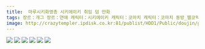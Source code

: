 ```yaml
---
title:  마루시키화영총 시키에이키 취임 덤 만화
tags: 장르：개그 장르：연애 캐릭터：시키에이키 캐릭터：코마치 캐릭터：코마치 동방_웹코믹
image: http://crazytempler.ipdisk.co.kr:81/publist/HDD1/Public/doujin/ghap/5563/001.jpg
---
```

<img src="http://crazytempler.ipdisk.co.kr:81/publist/HDD1/Public/doujin/ghap/5563/001.jpg">
<img src="http://crazytempler.ipdisk.co.kr:81/publist/HDD1/Public/doujin/ghap/5563/002.jpg">
<img src="http://crazytempler.ipdisk.co.kr:81/publist/HDD1/Public/doujin/ghap/5563/003.jpg">
<img src="http://crazytempler.ipdisk.co.kr:81/publist/HDD1/Public/doujin/ghap/5563/004.jpg">
<img src="http://crazytempler.ipdisk.co.kr:81/publist/HDD1/Public/doujin/ghap/5563/005.jpg">
<img src="http://crazytempler.ipdisk.co.kr:81/publist/HDD1/Public/doujin/ghap/5563/006.jpg">
